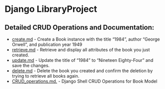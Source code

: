 # Django LibraryProject

## Detailed CRUD Operations and Documentation:

- [create.md](./bookshelf/create.md) - Create a Book instance with the title “1984”, author “George Orwell”, and publication year 1949
- [retrieve.md](./bookshelf/retrieve.md) -  Retrieve and display all attributes of the book you just created.
- [update.md](./bookshelf/update.md) - Update the title of “1984” to “Nineteen Eighty-Four” and save the changes.
- [delete.md](./bookshelf/delete.md) - Delete the book you created and confirm the deletion by trying to retrieve all books again.
- [CRUD_operations.md.](./CRUD_operations.md.) - Django Shell CRUD Operations for Book Model
